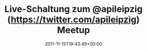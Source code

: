 ---
retweeted: false
source: <a href="http://itunes.apple.com/us/app/twitter/id409789998?mt=12" rel="nofollow">Twitter
  for Mac</a>
entities:
  hashtags: []
  symbols: []
  user_mentions:
  - name: apileipzig
    screen_name: apileipzig
    indices:
    - '19'
    - '30'
    id_str: '329212059'
    id: '329212059'
  - name: sublab // Leipzig
    screen_name: sublab
    indices:
    - '41'
    - '48'
    id_str: '43881998'
    id: '43881998'
  urls: []
display_text_range:
- '0'
- '58'
favorite_count: '0'
id_str: '136529858493820929'
truncated: false
retweet_count: '0'
id: '136529858493820929'
created_at: Tue Nov 15 19:43:49 +0000 2011
favorited: false
full_text: Live-Schaltung zum [@apileipzig](https://twitter.com/apileipzig) Meetup
  im [@sublab](https://twitter.com/sublab). Gefällt.
lang: de
tags:
- pesos/twitter
date: '2011-11-15T19:43:49+00:00'
src: https://twitter.com/bascht/status/136529858493820929
original_url: https://twitter.com/bascht/status/136529858493820929
type: twitter_tweet
text: Live-Schaltung zum [@apileipzig](https://twitter.com/apileipzig) Meetup im [@sublab](https://twitter.com/sublab).
  Gefällt.
title: 'Live-Schaltung zum @apileipzig (https://twitter.com/apileipzig) Meetup '

---